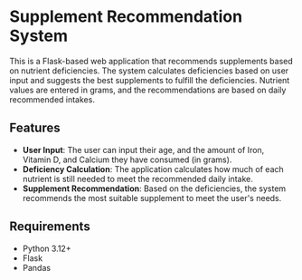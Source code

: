 # Supplement Recommendation System

This is a Flask-based web application that recommends supplements based on nutrient deficiencies. The system calculates deficiencies based on user input and suggests the best supplements to fulfill the deficiencies. Nutrient values are entered in grams, and the recommendations are based on daily recommended intakes.

## Features

- **User Input**: The user can input their age, and the amount of Iron, Vitamin D, and Calcium they have consumed (in grams).
- **Deficiency Calculation**: The application calculates how much of each nutrient is still needed to meet the recommended daily intake.
- **Supplement Recommendation**: Based on the deficiencies, the system recommends the most suitable supplement to meet the user's needs.

## Requirements

- Python 3.12+
- Flask
- Pandas
